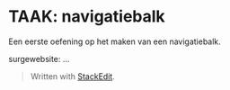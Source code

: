 # TAAK: navigatiebalk

Een eerste oefening op het maken van een navigatiebalk.

surgewebsite: ...

> Written with [StackEdit](https://stackedit.io/).
